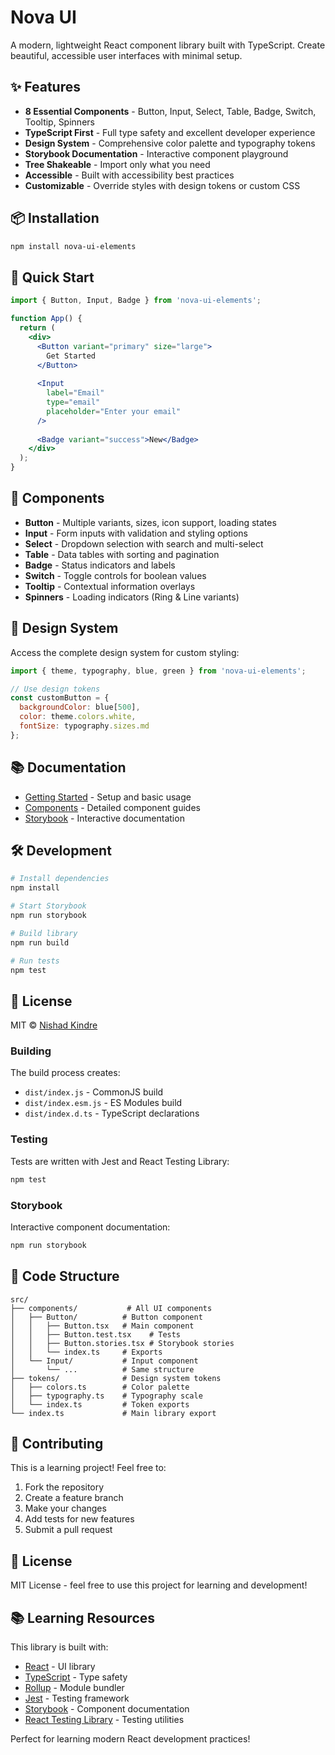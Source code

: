 # Nova UI

A modern, lightweight React component library built with TypeScript. Create beautiful, accessible user interfaces with minimal setup.

## ✨ Features

- **8 Essential Components** - Button, Input, Select, Table, Badge, Switch, Tooltip, Spinners
- **TypeScript First** - Full type safety and excellent developer experience
- **Design System** - Comprehensive color palette and typography tokens
- **Storybook Documentation** - Interactive component playground
- **Tree Shakeable** - Import only what you need
- **Accessible** - Built with accessibility best practices
- **Customizable** - Override styles with design tokens or custom CSS

## 📦 Installation

```bash
npm install nova-ui-elements
```

## 🚀 Quick Start

```jsx
import { Button, Input, Badge } from 'nova-ui-elements';

function App() {
  return (
    <div>
      <Button variant="primary" size="large">
        Get Started
      </Button>
      
      <Input 
        label="Email" 
        type="email" 
        placeholder="Enter your email" 
      />
      
      <Badge variant="success">New</Badge>
    </div>
  );
}
```

## 🧩 Components

- **Button** - Multiple variants, sizes, icon support, loading states
- **Input** - Form inputs with validation and styling options  
- **Select** - Dropdown selection with search and multi-select
- **Table** - Data tables with sorting and pagination
- **Badge** - Status indicators and labels
- **Switch** - Toggle controls for boolean values
- **Tooltip** - Contextual information overlays
- **Spinners** - Loading indicators (Ring & Line variants)

## 🎨 Design System

Access the complete design system for custom styling:

```jsx
import { theme, typography, blue, green } from 'nova-ui-elements';

// Use design tokens
const customButton = {
  backgroundColor: blue[500],
  color: theme.colors.white,
  fontSize: typography.sizes.md
};
```

## 📚 Documentation

- [Getting Started](./docs/getting-started.md) - Setup and basic usage
- [Components](./docs/) - Detailed component guides
- [Storybook](./storybook-static/index.html) - Interactive documentation

## 🛠️ Development

```bash
# Install dependencies
npm install

# Start Storybook
npm run storybook

# Build library
npm run build

# Run tests
npm test
```

## 📄 License

MIT © [Nishad Kindre](https://github.com/nishadkindre)

### Building

The build process creates:

- `dist/index.js` - CommonJS build
- `dist/index.esm.js` - ES Modules build
- `dist/index.d.ts` - TypeScript declarations

### Testing

Tests are written with Jest and React Testing Library:

```bash
npm test
```

### Storybook

Interactive component documentation:

```bash
npm run storybook
```

## 📝 Code Structure

```
src/
├── components/           # All UI components
│   ├── Button/          # Button component
│   │   ├── Button.tsx   # Main component
│   │   ├── Button.test.tsx    # Tests
│   │   ├── Button.stories.tsx # Storybook stories
│   │   └── index.ts     # Exports
│   └── Input/           # Input component
│       └── ...          # Same structure
├── tokens/              # Design system tokens
│   ├── colors.ts        # Color palette
│   ├── typography.ts    # Typography scale
│   └── index.ts         # Token exports
└── index.ts             # Main library export
```

## 🤝 Contributing

This is a learning project! Feel free to:

1. Fork the repository
2. Create a feature branch
3. Make your changes
4. Add tests for new features
5. Submit a pull request

## 📄 License

MIT License - feel free to use this project for learning and development!

## 📚 Learning Resources

This library is built with:

- [React](https://reactjs.org/) - UI library
- [TypeScript](https://www.typescriptlang.org/) - Type safety
- [Rollup](https://rollupjs.org/) - Module bundler
- [Jest](https://jestjs.io/) - Testing framework
- [Storybook](https://storybook.js.org/) - Component documentation
- [React Testing Library](https://testing-library.com/docs/react-testing-library/intro/) - Testing utilities

Perfect for learning modern React development practices!
